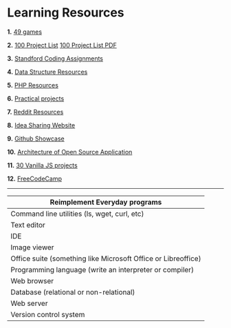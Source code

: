 # Learning Resources

**1.** [49 games](http://inventwithpython.com/blog/2012/02/20/i-need-practice-programming-49-ideas-for-game-clones-to-code/)

**2.** [100 Project List](http://www.dreamincode.net/forums/topic/78802-martyr2s-mega-project-ideas-list/)
[100 Project List PDF](http://bgmit.com/alex/wp-content/uploads/2015/11/dreamincode.net-Martyr2s-Mega-Project-Ideas-List.pdf)

**3.** [Standford Coding Assignments](http://nifty.stanford.edu/)

**4.** [Data Structure Resources](https://hackr.io/tutorials/learn-data-structures-algorithms)

**5.** [PHP Resources](https://hackr.io/tutorials/learn-php)

**6.** [Practical projects](https://github.com/karan/Projects)

**7.** [Reddit Resources](https://www.reddit.com/r/learnprogramming/wiki/faq#wiki_where_can_i_find_practice_exercises_and_project_ideas.3F)

**8.** [Idea Sharing Website](http://www.ideamachine.io/)

**9.** [Github Showcase](https://github.com/showcases)

**10.** [Architecture of Open Source Application](http://aosabook.org/en/index.html)

**11.** [30 Vanilla JS projects](https://javascript30.com/)

**12.** [FreeCodeCamp](https://www.freecodecamp.org/)

-------

| Reimplement Everyday programs                                 |
|---------------------------------------------------------------|
| Command line utilities (ls, wget, curl, etc)                  |
| Text editor                                                   |
| IDE                                                           |
| Image viewer                                                  |
| Office suite (something like Microsoft Office or Libreoffice) |
| Programming language (write an interpreter or compiler)       |
| Web browser                                                   |
| Database (relational or non-relational)                       |
| Web server                                                    |
| Version control system                                        |


